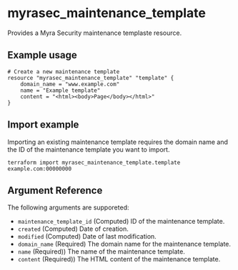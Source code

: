 # myrasec_maintenance_template

Provides a Myra Security maintenance templaste resource.

## Example usage

```hcl
# Create a new maintenance template
resource "myrasec_maintenance_template" "template" {
    domain_name = "www.example.com"
    name = "Example template"
    content = "<html><body>Page</body></html>"
}
```

## Import example
Importing an existing maintenance template requires the domain name and the ID of the maintenance template you want to import.
```hcl
terraform import myrasec_maintenance_template.template example.com:00000000
```

## Argument Reference

The following arguments are supporeted:

* `maintenance_template_id` (Computed) ID of the maintenance template.
* `created` (Computed) Date of creation.
* `modified` (Computed) Date of last modification.
* `domain_name` (Required) The domain name for the maintenance template.
* `name` (Required)) The name of the maintenance template.
* `content` (Required)) The HTML content of the maintenance template.
